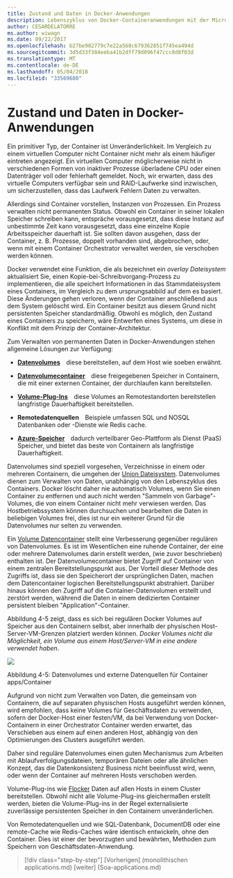 ```yaml
---
title: Zustand und Daten in Docker-Anwendungen
description: Lebenszyklus von Docker-Containeranwendungen mit der Microsoft-Plattform und Tools
author: CESARDELATORRE
ms.author: wiwagn
ms.date: 09/22/2017
ms.openlocfilehash: b27be902779c7e22a568c679362851f745ea494d
ms.sourcegitcommit: 3d5d33f384eeba41b2dff79d096f47ccc8d8f03d
ms.translationtype: MT
ms.contentlocale: de-DE
ms.lasthandoff: 05/04/2018
ms.locfileid: "33569680"
---
```

# <a name="state-and-data-in-docker-applications"></a>Zustand und Daten in Docker-Anwendungen

Ein primitiver Typ, der Container ist Unveränderlichkeit. Im Vergleich zu einem virtuellen Computer nicht Container nicht mehr als einem häufiger eintreten angezeigt. Ein virtuellen Computer möglicherweise nicht in verschiedenen Formen von inaktiver Prozesse überladene CPU oder einen Datenträger voll oder fehlerhaft gemeldet. Noch, wir erwarten, dass des virtuelle Computers verfügbar sein und RAID-Laufwerke sind inzwischen, um sicherzustellen, dass das Laufwerk Fehlern Daten zu verwalten.

Allerdings sind Container vorstellen, Instanzen von Prozessen. Ein Prozess verwalten nicht permanenten Status. Obwohl ein Container in seiner lokalen Speicher schreiben kann, entspräche vorausgesetzt, dass diese Instanz auf unbestimmte Zeit kann vorausgesetzt, dass eine einzelne Kopie Arbeitsspeicher dauerhaft ist. Sie sollten davon ausgehen, dass der Container, z. B. Prozesse, doppelt vorhanden sind, abgebrochen, oder, wenn mit einem Container Orchestrator verwaltet werden, sie verschoben werden können.

Docker verwendet eine Funktion, die als bezeichnet ein *overlay Dateisystem* aktualisiert Sie, einen Kopie-bei-Schreibvorgang-Prozess zu implementieren, die alle speichert Informationen in das Stammdateisystem eines Containers, im Vergleich zu dem ursprungsabbild auf dem es basiert. Diese Änderungen gehen verloren, wenn der Container anschließend aus dem System gelöscht wird. Ein Container besitzt aus diesem Grund nicht persistenten Speicher standardmäßig. Obwohl es möglich, den Zustand eines Containers zu speichern, wäre Entwerfen eines Systems, um diese in Konflikt mit dem Prinzip der Container-Architektur.

Zum Verwalten von permanenten Daten in Docker-Anwendungen stehen allgemeine Lösungen zur Verfügung:

-   [**Datenvolumes**](https://docs.docker.com/engine/tutorials/dockervolumes/) diese bereitstellen, auf dem Host wie soeben erwähnt.

-   [**Datenvolumecontainer**](https://docs.docker.com/engine/tutorials/dockervolumes/#/creating-and-mounting-a-data-volume-container) diese freigegebenen Speicher in Containern, die mit einer externen Container, der durchlaufen kann bereitstellen.

-   [**Volume-Plug-Ins**](https://docs.docker.com/engine/tutorials/dockervolumes/#/mount-a-shared-storage-volume-as-a-data-volume) diese Volumes an Remotestandorten bereitstellen langfristige Dauerhaftigkeit bereitstellen.

-   **Remotedatenquellen** Beispiele umfassen SQL und NOSQL Datenbanken oder -Dienste wie Redis cache.

-   [**Azure-Speicher**](https://docs.microsoft.com/azure/storage/) dadurch verteilbarer Geo-Plattform als Dienst (PaaS) Speicher, und bietet das beste von Containern als langfristige Dauerhaftigkeit.

Datenvolumes sind speziell vorgesehen, Verzeichnisse in einem oder mehreren Containern, die umgehen der [Union Dateisystem](https://docs.docker.com/v1.8/reference/glossary#union-file-system). Datenvolumes dienen zum Verwalten von Daten, unabhängig von den Lebenszyklus des Containers. Docker löscht daher nie automatisch Volumes, wenn Sie einen Container zu entfernen und auch nicht werden "Sammeln von Garbage"-Volumes, die von einem Container nicht mehr verwiesen werden. Das Hostbetriebssystem können durchsuchen und bearbeiten die Daten in beliebigen Volumes frei, dies ist nur ein weiterer Grund für die Datenvolumes nur selten zu verwenden.

Ein [Volume Datencontainer](https://docs.docker.com/v1.8/userguide/dockervolumes/) stellt eine Verbesserung gegenüber regulären von Datenvolumes. Es ist im Wesentlichen eine ruhende Container, der eine oder mehrere Datenvolumes darin erstellt werden, (wie zuvor beschrieben) enthalten ist. Der Datenvolumecontainer bietet Zugriff auf Container von einem zentralen Bereitstellungspunkt aus. Der Vorteil dieser Methode des Zugriffs ist, dass sie den Speicherort der ursprünglichen Daten, machen dem Datencontainer logischen Bereitstellungspunkt abstrahiert. Darüber hinaus können den Zugriff auf die Container-Datenvolumen erstellt und zerstört werden, während die Daten in einem dedizierten Container persistent bleiben "Application"-Container.

Abbildung 4-5 zeigt, dass es sich bei regulären Docker Volumes auf Speicher aus den Containern selbst, aber innerhalb der physischen Host-Server-VM-Grenzen platziert werden können. *Docker Volumes nicht die Möglichkeit, ein Volume aus einem Host/Server-VM in eine andere verwendet haben*.

![](./media/image5.png)

Abbildung 4-5: Datenvolumes und externe Datenquellen für Container apps/Container

Aufgrund von nicht zum Verwalten von Daten, die gemeinsam von Containern, die auf separaten physischen Hosts ausgeführt werden können, wird empfohlen, dass keine Volumes für Geschäftsdaten zu verwenden, sofern der Docker-Host einer festen/VM, da bei Verwendung von Docker-Containern in einer Orchestrator Container werden erwartet, das Verschieben aus einem auf einen anderen Host, abhängig von den Optimierungen des Clusters ausgeführt werden.

Daher sind reguläre Datenvolumes einen guten Mechanismus zum Arbeiten mit Ablaufverfolgungsdateien, temporären Dateien oder alle ähnlichen Konzept, das die Datenkonsistenz Business nicht beeinflusst wird, wenn, oder wenn der Container auf mehreren Hosts verschoben werden.

Volume-Plug-ins wie [Flocker](https://clusterhq.com/flocker/) Daten auf allen Hosts in einem Cluster bereitstellen. Obwohl nicht alle Volume-Plug-ins gleichermaßen erstellt werden, bieten die Volume-Plug-ins in der Regel externalisierte zuverlässige persistenten Speicher in den Containern unveränderlichen.

Von Remotedatenquellen und wie SQL-Datenbank, DocumentDB oder eine remote-Cache wie Redis-Caches wäre identisch entwickeln, ohne den Container. Dies ist einer der bevorzugten und bewährten, Methoden zum Speichern von Geschäftsdaten-Anwendung.


>[!div class="step-by-step"]
[Vorherigen] (monolithischen applications.md) [weiter] (Soa-applications.md)
